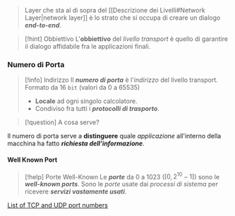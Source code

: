 > Layer che sta al di sopra del [[Descrizione dei Livelli#Network Layer|network layer]] è lo strato che si occupa di creare un dialogo ***end-to-end***.

>[!hint] Obbiettivo
>L'**obbiettivo** del *livello transport* è quello di garantire il dialogo affidabile fra le applicazioni finali.

### Numero di Porta
>[!info] Indirizzo
>Il ***numero di porta*** è l'*indirizzo* del livello transport.
>Formato da $16$ `bit` (valori da $0$ a $65535$)
>- **Locale** ad ogni singolo calcolatore.
>- Condiviso fra tutti i ***protocolli di trasporto***.

>[!question] A cosa serve?

Il numero di porta serve a **distinguere** quale *applicazione* all'interno della macchina ha fatto ***richiesta dell'informazione***.

#### Well Known Port
>[!help] Porte Well-Known
>Le ***porte*** da $0$ a $1023$ ($[0,2^{10}-1]$) sono le ***well-known ports***.
>Sono le *porte* usate dai *processi di sistema* per ricevere ***servizi vastamente usati***.

[List of TCP and UDP port numbers](https://en.wikipedia.org/wiki/List_of_TCP_and_UDP_port_numbers)